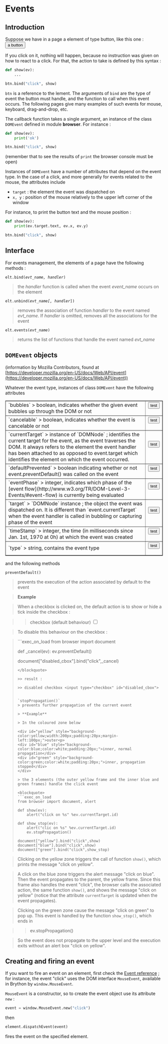 Events
==========

<script type="text/python">
from browser import document as doc
from browser import alert
</script>

Introduction
------------

Suppose we have in a page a element of type button, like this one :
 <button>a button</button>

If you click on it, nothing will happen, because no instruction was given on
how to react to a click. For that, the action to take is defined by this
syntax :

```python
def show(ev):
    ...

btn.bind("click", show)
```

`btn` is a reference to the lement. The arguments of `bind` are the type of
event the button must handle, and the function to call when this event occurs.
The following pages give many examples of such events for mouse, keyboard,
drag-and-drop, etc.

The callback function takes a single argument, an instance of the class
`DOMEvent` defined in module **browser**. For instance :

```python
def show(ev):
    print('ok')

btn.bind("click", show)
```

(remember that to see the results of `print` the browser console must be open)

Instances of `DOMEvent` have a number of attributes that depend on the event
type. In the case of a click, and more generally for events related to the
mouse, the attributes include

- `target` : the element the event was dispatched on
- `x, y` : position of the mouse relatively to the upper left corner of the window

For instance, to print the button text and the mouse position :

```python
def show(ev):
    print(ev.target.text, ev.x, ev.y)

btn.bind("click", show)
```

Interface
---------
For events management, the elements of a page have the following methods :

<code>elt.bind(_evt_name, handler_)</code>

> the _handler_ function is called when the event _event_name_ occurs on the
> element

<code>elt.unbind(_evt\_name[, handler_])</code>

> removes the association of function _handler_ to the event named
> _evt\_name_. If _handler_ is omitted, removes all the associations for the
> event

<code>elt.events(_evt\_name_)</code>

> returns the list of functions that handle the event named _evt\_name_

`DOMEvent` objects
------------------
(information by Mozilla Contributors, found at [https://developer.mozilla.org/en-US/docs/Web/API/event](https://developer.mozilla.org/en-US/docs/Web/API/event))

Whatever the event type, instances of class `DOMEvent` have the following attributes

<table border=1 cellpadding=5>

<tr>
<td>
`bubbles`
> boolean, indicates whether the given event bubbles up through the DOM or not
</td>
<td>
<button id="_bubbles">test</button>
<script type="text/python">
from browser import document, alert

document["_bubbles"].bind("click", lambda ev:alert("bubbles : %s " %ev.bubbles))
</script>
</td>
</tr>

<tr>
<td>
`cancelable`
> boolean, indicates whether the event is cancelable or not
</td>
<td>
<button id="_cancelable">test</button>
<script type="text/python">
from browser import document, alert

document["_cancelable"].bind("click", lambda ev:alert("cancelable : %s " %ev.cancelable))
</script>
</td>
</tr>

<tr>
<td>
`currentTarget`
> instance of `DOMNode` ; identifies the current target for the event, as the event traverses the DOM. It always refers to the element the event handler has been attached to as opposed to event.target which identifies the element on which the event occurred.
</td>
<td>
<button id="_currentTarget">test</button>
<script type="text/python">
from browser import document, alert

document["_currentTarget"].bind("click",
    lambda ev: alert("currentTarget : %s " %ev.currentTarget))
</script>
</td>
</tr>

<tr>
<td>
`defaultPrevented`
> boolean indicating whether or not event.preventDefault() was called on the event
</td>
<td>
<button id="_defaultPrevented">test</button>
<script type="text/python">
from browser import document, alert

document["_defaultPrevented"].bind("click",
    lambda ev:alert("defaultPrevented : %s " %ev.defaultPrevented))
</script>
</td>
</tr>

<tr>
<td>
`eventPhase`
> integer, indicates which phase of the [event flow](http://www.w3.org/TR/DOM-Level-3-Events/#event-flow) is currently being evaluated
</td>
<td>
<button id="_eventPhase">test</button>
<script type="text/python">
from browser import document, alert

document["_eventPhase"].bind("click",
    lambda ev:alert("eventPhase : %s " %ev.eventPhase))
</script>
</td>
</tr>

<tr>
<td>
`target`
> `DOMNode` instance ; the object the event was dispatched on. It is different than `event.currentTarget` when the event handler is called in bubbling or capturing phase of the event
</td>
<td>
<button id="_target">test</button>
<script type="text/python">
from browser import document, alert

document["_target"].bind("click", lambda ev:alert("target : %s " %ev.target))
</script>
</td>
</tr>

<tr><td>`timeStamp`
> integer, the time (in milliseconds since Jan. 1st, 1970 at 0h) at which the event was created
</td>
<td>
<button id="_timeStamp">test</button>
<script type="text/python">
from browser import document, alert

document["_timeStamp"].bind("click",
    lambda ev: alert("timeStamp : %s " %ev.timeStamp))
</script>
</td>
</tr>

<tr><td>`type`
> string, contains the event type
</td>
<td>
<button id="_type">test</button>
<script type="text/python">
from browser import document, alert

document["_type"].bind("click", lambda ev:alert("type : %s " %ev.type))
</script>
</td>
</tr>

</table>

and the following methods

`preventDefault()`
> prevents the execution of the action associated by default to the event

> **Example**

> When a checkbox is clicked on, the default action is to show or hide a tick inside the checkbox :

>> checkbox (default behaviour) <input type="checkbox">

> To disable this behaviour on the checkbox :

<blockquote>
```exec_on_load
from browser import document

def _cancel(ev):
    ev.preventDefault()

document["disabled_cbox"].bind("click",_cancel)
```
</blockquote>

>> result :

>> disabled checkbox <input type="checkbox" id="disabled_cbox">


`stopPropagation()`
> prevents further propagation of the current event

> **Example**

> In the coloured zone below

<div id="yellow" style="background-color:yellow;width:200px;padding:20px;margin-left:100px;">outer<p>
<div id="blue" style="background-color:blue;color:white;padding:20px;">inner, normal propagation</div>
<div id="green" style="background-color:green;color:white;padding:20px;">inner, propagation stopped</div>
</div>

> the 3 elements (the outer yellow frame and the inner blue and green frames) handle the click event

<blockquote>
```exec_on_load
from browser import document, alert

def show(ev):
    alert("click on %s" %ev.currentTarget.id)

def show_stop(ev):
    alert("clic on %s" %ev.currentTarget.id)
    ev.stopPropagation()

document["yellow"].bind("click",show)
document["blue"].bind("click",show)
document["green"].bind("click",show_stop)
```
</blockquote>

> Clicking on the yellow zone triggers the call of function `show()`, which
> prints the message "click on yellow".

> A click on the blue zone triggers the alert message "click on blue". Then
> the event propagates to the parent, the yellow frame. Since this frame also
> handles the event "click", the browser calls the associated action, the same
> function `show()`, and shows the message "click on yellow" (notice that the
> attribute `currentTarget` is updated when the event propagates).

> Clicking on the green zone cause the message "click on green" to pop up.
> This event is handled by the function `show_stop()`, which ends in

>>    ev.stopPropagation()

> So the event does not propagate to the upper level and the execution exits
> without an alert box "click on yellow".

Creating and firing an event
----------------------------

If you want to fire an event on an element, first check the
[Event reference](https://developer.mozilla.org/en-US/docs/Web/Events) ; for
instance, the event "click" uses the DOM interface `MouseEvent`, available
in Brython by `window.MouseEvent`.

`MouseEvent` is a constructor, so to create the event object use its
attribute `new` :

```python
event = window.MouseEvent.new("click")
```

then

```python
element.dispatchEvent(event)
```

fires the event on the specified element.